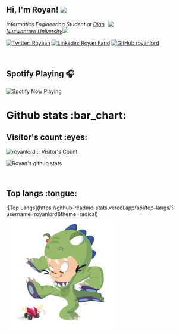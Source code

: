 <h2> Hi, I'm Royan! <img src="https://media.giphy.com/media/mGcNjsfWAjY5AEZNw6/giphy.gif" width="50"></h2>
<img align='right' src="https://media.giphy.com/media/M9gbBd9nbDrOTu1Mqx/giphy.gif" width="230">
<p><em>Informatics Engineering Student at <a href="https://dinus.ac.id/">Dian Nuswantoro University</a><img src="https://media.giphy.com/media/fYSnHlufseco8Fh93Z/giphy.gif" width="30"> 
</em></p>

[![Twitter: Royaan](https://img.shields.io/twitter/follow/royan_farid?style=social)](https://twitter.com/royan_farid)
[![Linkedin: Royan Farid](https://img.shields.io/badge/-royanfarid-blue?style=flat-square&logo=Linkedin&logoColor=white&link=https://www.linkedin.com/in/royan-farid-fathurrahman-b018b022a/)](https://www.linkedin.com/in/royan-farid-fathurrahman-b018b022a/)
[![GitHub royanlord](https://img.shields.io/github/followers/royanlord?label=follow&style=social)](https://github.com/royanlord)

<br>


## Spotify Playing 🎧



[<img src="https://spotify-now-playing.satyu.vercel.app/api/spotify-playing" alt="Spotify Now Playing" width="350" style="float: left; margin-right: 10px;" />](https://open.spotify.com/playlist/1xfBrlfly0zvTsZAkPj2Et)


<br>

<h1>Github stats :bar_chart:</h1>

<h2>Visitor's count :eyes:</h2>
<p><img src="https://profile-counter.glitch.me/{royanlord}/count.svg" alt="royanlord :: Visitor's Count" /></p>

![Royan's github stats](https://github-readme-stats.vercel.app/api?username=royanlord&count_private=true&show_icons=true&theme=radical&include_all_commits=true)

<br>

<h2>Top langs :tongue:</h2>
![Top Langs](https://github-readme-stats.vercel.app/api/top-langs/?username=royanlord&theme=radical)<img src="https://github.com/SatYu26/SatYu26/blob/master/Assets/dinotocat.png" alt="dinotocat" style="float: left; margin-right: 10px;" width="300px" />


<br>
